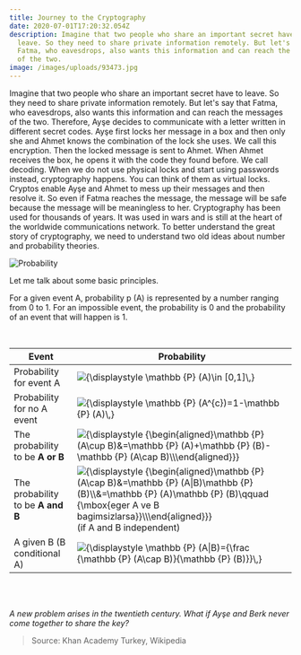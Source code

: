 ```yaml
---
title: Journey to the Cryptography
date: 2020-07-01T17:20:32.054Z
description: Imagine that two people who share an important secret have to
  leave. So they need to share private information remotely. But let's say that
  Fatma, who eavesdrops, also wants this information and can reach the messages
  of the two.
image: /images/uploads/93473.jpg
---
```

Imagine that two people who share an important secret have to leave. So they need to share private information remotely. But let's say that Fatma, who eavesdrops, also wants this information and can reach the messages of the two. Therefore, Ayşe decides to communicate with a letter written in different secret codes. Ayşe first locks her message in a box and then only she and Ahmet knows the combination of the lock she uses. We call this encryption. Then the locked message is sent to Ahmet. When Ahmet receives the box, he opens it with the code they found before.
We call decoding. When we do not use physical locks and start using passwords instead, cryptography happens. You can think of them as virtual locks. Cryptos enable Ayşe and Ahmet to mess up their messages and then resolve it. So even if Fatma reaches the message, the message will be safe because the message will be meaningless to her. Cryptography has been used for thousands of years. It was used in wars and is still at the heart of the worldwide communications network. To better understand the great story of cryptography, we need to understand two old ideas about number and probability theories. 

![](/images/uploads/binary-matrix-code-computer-data-stream-digital-security-codes-gray-coding-information-abstract-background_102902-838.jpg "Probability")

Let me talk about some basic principles.

For a given event A, probability p (A) is represented by a number ranging from 0 to 1. For an impossible event, the probability is 0 and the probability of an event that will happen is 1.

<br>

| Event                             | Probability                                                                                                                                                                                                                                                                                                                     |
| --------------------------------- | ------------------------------------------------------------------------------------------------------------------------------------------------------------------------------------------------------------------------------------------------------------------------------------------------------------------------------- |
| Probability for event A           | ![{\\displaystyle \\mathbb {P} (A)\\in \[0,1\]\\,}](https://wikimedia.org/api/rest_v1/media/math/render/svg/d6413f6dd54ea8f1f55b4b983d32be9c0a4228ed)                                                                                                                                                                           |
| Probability for no A event        | ![{\\displaystyle \\mathbb {P} (A^{c})=1-\\mathbb {P} (A)\\,}](https://wikimedia.org/api/rest_v1/media/math/render/svg/748635725631ca0f591fbc87ef69c025ad87865c)                                                                                                                                                                |
| The probability to be **A or B**  | ![{\\displaystyle {\\begin{aligned}\\mathbb {P} (A\\cup B)&=\\mathbb {P} (A)+\\mathbb {P} (B)-\\mathbb {P} (A\\cap B)\\\\\\end{aligned}}}](https://wikimedia.org/api/rest_v1/media/math/render/svg/6579fe8e780ce85c26aed879192cded995fb38fa)                                                                                    |
| The probability to be **A and B** | ![{\\displaystyle {\\begin{aligned}\\mathbb {P} (A\\cap B)&=\\mathbb {P} (A\|B)\\mathbb {P} (B)\\\\&=\\mathbb {P} (A)\\mathbb {P} (B)\\qquad {\\mbox{eger A ve B bagimsizlarsa}}\\\\\\end{aligned}}}](https://wikimedia.org/api/rest_v1/media/math/render/svg/e05205e10db664e244d81101c61ed1d13eeb65ed)(if A and B independent) |
| A given B (B conditional A)       | ![{\\displaystyle \\mathbb {P} (A\|B)={\\frac {\\mathbb {P} (A\\cap B)}{\\mathbb {P} (B)}}\\,}](https://wikimedia.org/api/rest_v1/media/math/render/svg/1946ffded341798cabae8215a1ab9a13f83bb41d)                                                                                                                               |

<br><br>

*A new problem arises in the twentieth century. What if Ayşe and Berk never come together to share the key?*

> Source: Khan Academy Turkey, Wikipedia